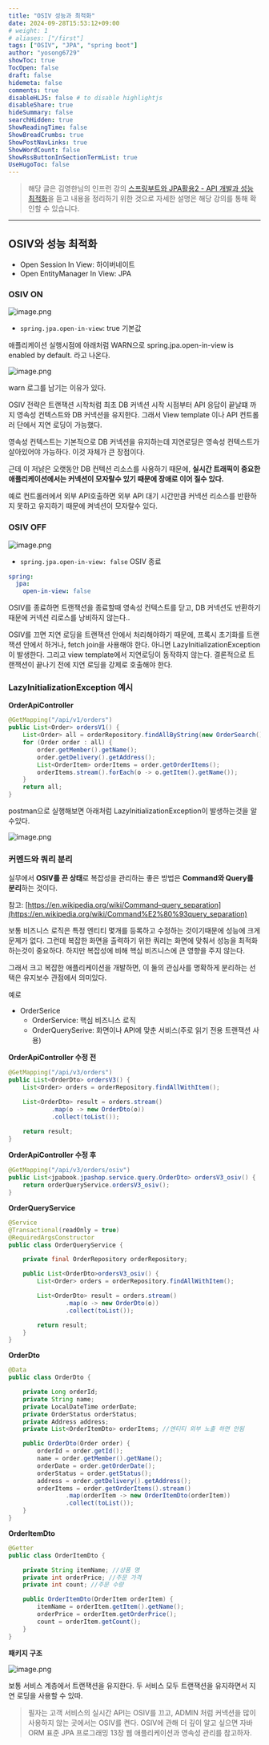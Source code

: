 ```yaml
---
title: "OSIV 성능과 최적화"
date: 2024-09-28T15:53:12+09:00
# weight: 1
# aliases: ["/first"]
tags: ["OSIV", "JPA", "spring boot"]
author: "yosong6729"
showToc: true
TocOpen: false
draft: false
hidemeta: false
comments: true
disableHLJS: false # to disable highlightjs
disableShare: true
hideSummary: false
searchHidden: true
ShowReadingTime: false
ShowBreadCrumbs: true
ShowPostNavLinks: true
ShowWordCount: false
ShowRssButtonInSectionTermList: true
UseHugoToc: false
---
```


> 해당 글은 김영한님의 인프런 강의 [스프링부트와 JPA활용2 - API 개발과 성능 최적화](https://www.inflearn.com/course/%EC%8A%A4%ED%94%84%EB%A7%81%EB%B6%80%ED%8A%B8-JPA-API%EA%B0%9C%EB%B0%9C-%EC%84%B1%EB%8A%A5%EC%B5%9C%EC%A0%81%ED%99%94)을 듣고 내용을 정리하기 위한 것으로 자세한 설명은 해당 강의를 통해 확인할 수 있습니다.
> 

---

## OSIV와 성능 최적화

- Open Session In View: 하이버네이트
- Open EntityManager In View: JPA

### **OSIV ON**

![image.png](images/image.png)

- `spring.jpa.open-in-view`: true 기본값

애플리케이션 실행시점에 아래처럼 WARN으로 spring.jpa.open-in-view is enabled by default. 라고 나온다.

![image.png](images/image%201.png)

warn 로그를 남기는 이유가 있다.

OSIV 전략은 트랜잭션 시작처럼 최초 DB 커넥션 시작 시점부터 API 응답이 끝날떄 까지 영속성 컨텍스트와 DB 커넥션을 유지한다. 그래서 View template 이나 API 컨트롤러 단에서 지연 로딩이 가능했다.

영속성 컨텍스트는 기본적으로 DB 커넥션을 유지하는데 지연로딩은 영속성 컨텍스트가 살아있어야 가능하다. 이것 자체가 큰 장점이다.

근데 이 저냙은 오랫동안 DB 컨텍션 리소스를 사용하기 때문에, **실시간 트래픽이 중요한 애플리케이션에서는 커넥션이 모자랄수 있기 때문에 장애로 이어 질수 있다.**

예로 컨트롤러에서 외부 API호출하면 외부 API 대기 시간만큼 커넥션 리소스를 반환하지 못하고 유지하기 때문에 켜넥션이 모자랄수 있다.

### OSIV OFF

![image.png](images/image%202.png)

- `spring.jpa.open-in-view: false`  OSIV 종료

```yaml
spring:
  jpa:
    open-in-view: false
```

OSIV를 종료하면 트랜잭션을 종료할때 영속성 컨텍스트를 닫고, DB 커넥션도 반환하기 때문에 커넥션 리로스를 낭비하지 않는다..

OSIV를 끄면 지연 로딩을 트랜잭션 안에서 처리해야하기 때문에, 프록시 초기화를 트랜잭션 안에서 하거나, fetch join을 사용해야 한다. 아니면 LazyInitializationException이 발생한다. 그리고 view template에서 지연로딩이 동작하지 않는다. 결론적으로 트랜잭션이 끝나기 전에 지연 로딩을 강제로 호출해야 한다.

### LazyInitializationException 예시

**OrderApiController**

```java
@GetMapping("/api/v1/orders")
public List<Order> ordersV1() {
    List<Order> all = orderRepository.findAllByString(new OrderSearch());
    for (Order order : all) {
        order.getMember().getName();
        order.getDelivery().getAddress();
        List<OrderItem> orderItems = order.getOrderItems();
        orderItems.stream().forEach(o -> o.getItem().getName());
    }
    return all;
}
```

postman으로 실행해보면 아래처럼 LazyInitializationException이 발생하는것을 알수있다.

![image.png](images/image%203.png)

### 커멘드와 쿼리 분리

실무에서 **OSIV를 끈 상태**로 복잡성을 관리하는 좋은 방법은 **Command와 Query를 분리**하는 것이다.

참고: [https://en.wikipedia.org/wiki/Command–query_separation](https://en.wikipedia.org/wiki/Command%E2%80%93query_separation)

보통 비즈니스 로직은 특정 엔티티 몇개를 등록하고 수정하는 것이기때문에 성능에 크게 문제가 없다. 그런데 복잡한 화면을 출력하기 위한 쿼리는 화면에 맞춰서 성능을 최적화 하는것이 중요하다. 하지만 복잡성에 비해 핵심 비즈니스에 큰 영향을 주지 않는다.

그래서 크고 복잡한 애플리케이션을 개발하면, 이 둘의 관심사를 명확하게 분리하는 선택은 유지보수 관점에서 의미있다.

예로

- OrderSerice
    - OrderService: 핵심 비즈니스 로직
    - OrderQuerySerive: 화면이나 API에 맞춘 서비스(주로 읽기 전용 트랜잭션 사용)

**OrderApiController 수정 전**

```java
@GetMapping("/api/v3/orders")
public List<OrderDto> ordersV3() {
    List<Order> orders = orderRepository.findAllWithItem();

    List<OrderDto> result = orders.stream()
            .map(o -> new OrderDto(o))
            .collect(toList());

    return result;
}
```

**OrderApiController 수정 후**

```java
@GetMapping("/api/v3/orders/osiv")
public List<jpabook.jpashop.service.query.OrderDto> ordersV3_osiv() {
    return orderQueryService.ordersV3_osiv();
}
```

**OrderQueryService**

```java
@Service
@Transactional(readOnly = true)
@RequiredArgsConstructor
public class OrderQueryService {

    private final OrderRepository orderRepository;

    public List<OrderDto>ordersV3_osiv() {
        List<Order> orders = orderRepository.findAllWithItem();

        List<OrderDto> result = orders.stream()
                .map(o -> new OrderDto(o))
                .collect(toList());

        return result;
    }
}
```

**OrderDto**

```java
@Data
public class OrderDto {

    private Long orderId;
    private String name;
    private LocalDateTime orderDate;
    private OrderStatus orderStatus;
    private Address address;
    private List<OrderItemDto> orderItems; //엔티티 외부 노출 하면 안됨

    public OrderDto(Order order) {
        orderId = order.getId();
        name = order.getMember().getName();
        orderDate = order.getOrderDate();
        orderStatus = order.getStatus();
        address = order.getDelivery().getAddress();
        orderItems = order.getOrderItems().stream()
                .map(orderItem -> new OrderItemDto(orderItem))
                .collect(toList());
    }
}
```

**OrderItemDto**

```java
@Getter
public class OrderItemDto {

    private String itemName; //상품 명
    private int orderPrice; //주문 가격
    private int count; //주문 수량

    public OrderItemDto(OrderItem orderItem) {
        itemName = orderItem.getItem().getName();
        orderPrice = orderItem.getOrderPrice();
        count = orderItem.getCount();
    }
}
```

**패키지 구조**

![image.png](images/image%204.png)

보통 서비스 계층에서 트랜잭션을 유지한다. 두 서비스 모두 트랜잭션을 유지하면서 지연 로딩을 사용할 수 있따.

> 필자는 고객 서비스의 실시간 API는 OSIV를 끄고, ADMIN 처럼 커넥션을 많이 사용하지 않는 곳에서는 OSIV를 켠다.  OSIV에 관해 더 깊이 알고 싶으면 자바 ORM 표준 JPA 프로그래밍 13장 웹 애플리케이션과 영속성 관리를 참고하자.
>

